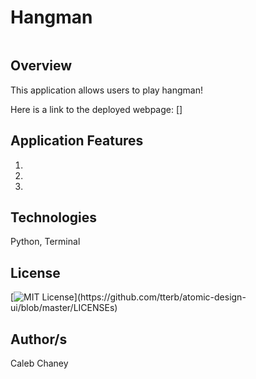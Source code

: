 # Hangman
![]()

## Overview
This application allows users to play hangman! 


Here is a link to the deployed webpage: []

## Application Features
1) 
2)
3) 

## Technologies
Python, Terminal

## License 
[![MIT License](https://img.shields.io/apm/l/atomic-design-ui.svg?)](https://github.com/tterb/atomic-design-ui/blob/master/LICENSEs)

## Author/s
Caleb Chaney
